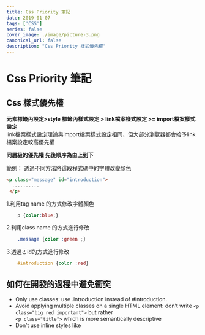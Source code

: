 ```yaml
---
title: Css Priority 筆記
date: 2019-01-07
tags: ['CSS']
series: false
cover_image: ./image/picture-3.png
canonical_url: false
description: "Css Priority 樣式優先權"
---
```


# Css Priority 筆記

## Css 樣式優先權

**元素標籤內設定>style 標籤內樣式設定 > link檔案樣式設定 >= import檔案樣式設定**  
link檔案樣式設定理論與import檔案樣式設定相同，但大部分瀏覽器都會給予link檔案設定較高優先權

**同層級的優先權 先後順序為由上到下**

範例：
透過不同方法將這段程式碼中的字體改變顏色
```HTML
<p class="message" id="introduction">
  ..........
 </p>
```

1.利用tag name 的方式修改字體顏色

```Css
    p {color:blue;}
```
2.利用class name 的方式進行修改

```Css
    .message {color :green ;}
```

3.透過ㄛid的方式進行修改
``` Css
    #introduction {color :red}
```
## 如何在開發的過程中避免衝突
* Only use classes: use .introduction instead of #introduction.
* Avoid applying multiple classes on a single HTML element:
don’t write 
```<p class="big red important">```
but rather   
```<p class="title">```
which is more semantically descriptive  
* Don’t use inline styles like <div style="background: blue;">
